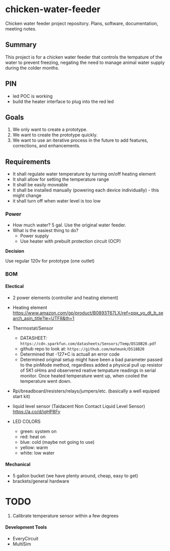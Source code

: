 # chicken-water-feeder
Chicken water feeder project repository. Plans, software, documentation, meeting notes.

## Summary

This project is for a chicken water feeder that controls the tempature of the water to prevent freezing, negating the need to manage animal water supply during the colder months.

## PIN

- led POC is working
- build the heater interface to plug into the red led

## Goals

1. We only want to create a prototype.
2. We want to create the prototype quickly.
3. We want to use an iterative process in the future to add features, corrections, and enhancements.

## Requirements

- It shall regulate water temperature by turning on/off heating element
- It shall allow for setting the temperature range
- It shall be easily moveable
- It shall be installed manually (powering each device individually) - this might change
- it shall turn off when water level is too low

### Power

* How much water? 5 gal. Use the original water feeder.
* What is the easiest thing to do?
  * Power supply
  * Use heater with prebuilt protection circuit (OCP)
 
**Decision**

Use regular 120v for prototype (one outlet) 

### BOM

#### Electical

- 2 power elements (controller and heating element)
- Heating element https://www.amazon.com/gp/product/B0893T67LX/ref=ppx_yo_dt_b_search_asin_title?ie=UTF8&th=1
- Thermostat/Sensor
  - DATASHEET: `https://cdn.sparkfun.com/datasheets/Sensors/Temp/DS18B20.pdf`
  - github repo to look at: `https://github.com/matmunk/DS18B20`
  - Determined that -127*C is actuall an error code
  - Determined original setup might have been a bad parameter passed to the pinMode method, regardless added a physical pull up resistor of 5K1 oHms and observered reative tempature readings in serial monitor. Once heated temperature went up, when cooled the temperature went down.
- Rpi/breadboard/resisters/relays/jumpers/etc. (basically a well equiped start kit)
- liquid level sensor (Taidacent Non Contact Liquid Level Sensor) https://a.co/d/iqHP8Fy

- LED COLORS
  - green: system on
  - red: heat on
  - blue: cold (maybe not going to use)
  - yellow: warm
  - white: low water

#### Mechanical

- 5 gallon bucket (we have plenty around, cheap, easy to get)
- brackets/general hardware

# TODO

1. Calibrate temperature sensor within a few degrees

#### Development Tools
- EveryCircuit
- MultiSim
